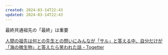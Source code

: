 ```yaml
---
created: 2024-03-14T22:43
updated: 2024-03-14T22:43
---
```

最終共通祖先の「最終」は重要

[人間の祖先は何との先生との問いにみんなが「サル」と答える中、自分だけが「海の微生物」と答えたら笑われた話 - Togetter](https://togetter.com/li/1325415)


